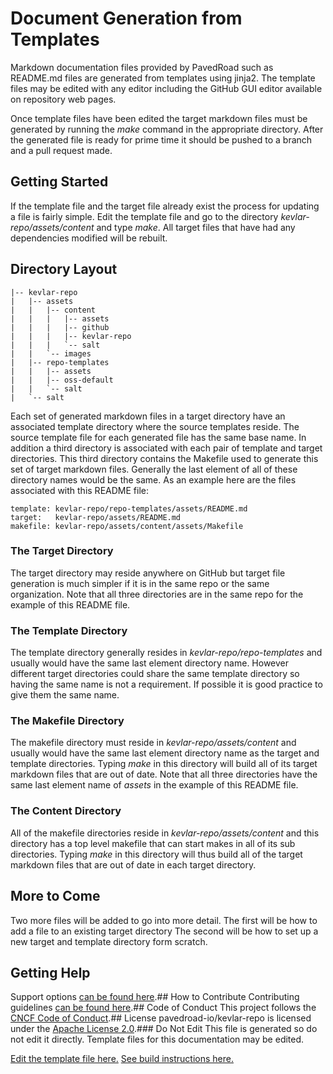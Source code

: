 # Document Generation from Templates

Markdown documentation files provided by PavedRoad such as README.md files are generated from templates using jinja2.
The template files may be edited with any editor including the GitHub GUI editor available on repository web pages.

Once template files have been edited the target markdown files must be generated by running the _make_ command in the appropriate directory.
After the generated file is ready for prime time it should be pushed to a branch and a pull request made.

## Getting Started

If the template file and the target file already exist the process for updating a file is fairly simple.
Edit the template file and go to the directory *kevlar-repo/assets/content* and type _make_.
All target files that have had any dependencies modified will be rebuilt.

## Directory Layout

    |-- kevlar-repo
    |   |-- assets
    |   |   |-- content
    |   |   |   |-- assets
    |   |   |   |-- github
    |   |   |   |-- kevlar-repo
    |   |   |   `-- salt
    |   |   `-- images
    |   |-- repo-templates
    |   |   |-- assets
    |   |   |-- oss-default
    |   |   `-- salt
    |   `-- salt

Each set of generated markdown files in a target directory have an associated template directory where the source templates reside.
The source template file for each generated file has the same base name.
In addition a third directory is associated with each pair of template and target directories.
This third directory contains the Makefile used to generate this set of target markdown files.
Generally the last element of all of these directory names would be the same.
As an example here are the files associated with this README file:

    template: kevlar-repo/repo-templates/assets/README.md
    target:   kevlar-repo/assets/README.md
    makefile: kevlar-repo/assets/content/assets/Makefile

### The Target Directory

The target directory may reside anywhere on GitHub but target file generation is much simpler if it is in the same repo or the same organization.
Note that all three directories are in the same repo for the example of this README file.

### The Template Directory

The template directory generally resides in *kevlar-repo/repo-templates* and usually would have the same last element directory name.
However different target directories could share the same template directory so having the same name is not a requirement.
If possible it is good practice to give them the same name.

### The Makefile Directory

The makefile directory must reside in *kevlar-repo/assets/content* and usually would have the same last element directory name as the target and template directories.
Typing _make_ in this directory will build all of its target markdown files that are out of date.
Note that all three directories have the same last element name of *assets* in the example of this README file.

### The Content Directory

All of the makefile directories reside in *kevlar-repo/assets/content* and this directory has a top level makefile that can start makes in all of its sub directories.
Typing _make_ in this directory will thus build all of the target markdown files that are out of date in each target directory.

## More to Come

Two more files will be added to go into more detail. The first will be how to add a file to an existing target directory
The second will be how to set up a new target and template directory form scratch.

## Getting Help
Support options [can be found here](/SUPPORT.md).## How to Contribute
Contributing guidelines [can be found here](/CONTRIBUTING.md).## Code of Conduct
This project follows the [CNCF Code of Conduct](https://github.com/cncf/foundation/blob/master/code-of-conduct.md).## License
pavedroad-io/kevlar-repo is licensed under the [Apache License 2.0](/LICENSE).### Do Not Edit
This file is generated so do not edit it directly.
Template files for this documentation may be edited.

[Edit the template file here.](/repo-templates/assets/README.md)
[See build instructions here.](/assets/README.md)
